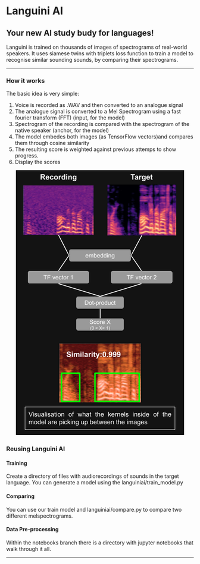 #  Languini AI
## Your new AI study budy for languages!

Languini is trained on thousands of images of spectrograms of real-world speakers. It uses siamese twins with triplets loss function to train a model to recognise similar sounding sounds, by comparing their spectrograms.


***
### How it works
The basic idea is very simple: 

1. Voice is recorded as .WAV and then converted to an analogue signal
2. The analogue signal is converted to a Mel Spectrogram using a fast fourier transform (FFT) (input, for the model)
3. Spectrogram of the recording is compared with the spectrogram of the native speaker (anchor, for the model)
4. The model embedes both images (as TensorFlow vectors)and compares them through cosine similarity
5. The resulting score is weighted against previous attemps to show progress.
6. Display the scores

<p align="center">
  <img src="https://github.com/Matthias-403/Languini_AI/blob/master/GH%20diagram(3).png" />
</p>



### Reusing Languini AI
#### Training 
Create a directory of files with audiorecordings of sounds in the target language. You can generate a model using the languiniai/train_model.py 
#### Comparing
You can use our train model and languiniai/compare.py to compare two different melspectrograms.
#### Data Pre-processing
Within the notebooks branch there is a directory with jupyter notebooks that walk through it all.
***
